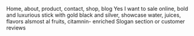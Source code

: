 Home, about, product, contact, shop, blog
Yes I want to sale online, bold and luxurious stick with gold black and silver, showcase water, juices, flavors alsmost al fruits, citamnin- enriched 
Slogan section or customer reviews 
